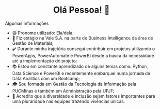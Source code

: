 <h1 align="center">  Olá Pessoa! 👋 </h1>

<!--
**Joanaaoliveira/Joanaaoliveira** is a ✨ _special_ ✨ repository because its `README.md` (this file) appears on your GitHub profile.
-->

Algumas informações
- 😄 Pronome utilizado: Ela/dela;
- 💼 Fiz estágio na Vale S.A. na parte de Business Intelligence da área de Gestão de Materiais;
- ✔️ Durante minha trajetória consegui contribuir em projetos utilizando o PowerApps, PowerAutomate e PowerBI desde a busca da necessidade até a implementação do projeto;
- 📚 Estou em constante aprendizado de alguns temas como: Python, Data Science e PowerBI e recentemente embarquei numa jornada de Data Analitics com um Bootcamp;
- 🎓 Sou formada em Gestão da Tecnologia da Informação pela PUCMinas e também em Administração pela UFJF;
- 🌈 Acredito que a diversidade e inclusão sejam fatores importantes para uma pluraridade nas equipes trazendo vivências únicas.
